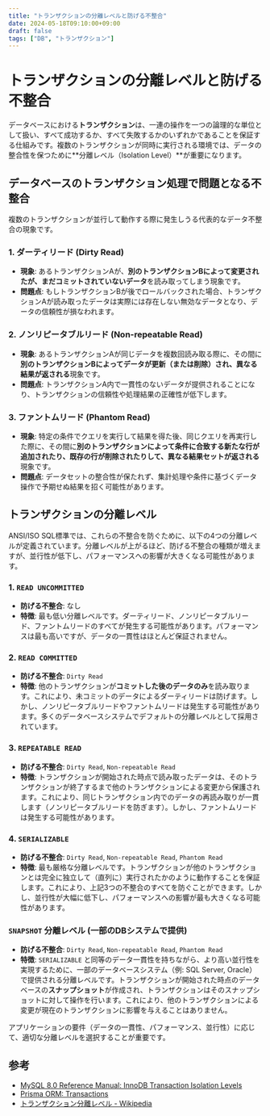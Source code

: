 ```yaml
---
title: "トランザクションの分離レベルと防げる不整合"
date: 2024-05-18T09:10:00+09:00
draft: false
tags: ["DB", "トランザクション"] 
---
```

<!--more-->
# トランザクションの分離レベルと防げる不整合

データベースにおける**トランザクション**は、一連の操作を一つの論理的な単位として扱い、すべて成功するか、すべて失敗するかのいずれかであることを保証する仕組みです。複数のトランザクションが同時に実行される環境では、データの整合性を保つために**分離レベル（Isolation Level）**が重要になります。

## データベースのトランザクション処理で問題となる不整合

複数のトランザクションが並行して動作する際に発生しうる代表的なデータ不整合の現象です。

### 1. ダーティリード (Dirty Read)

-   **現象**: あるトランザクションAが、**別のトランザクションBによって変更されたが、まだコミットされていないデータ**を読み取ってしまう現象です。
-   **問題点**: もしトランザクションBが後でロールバックされた場合、トランザクションAが読み取ったデータは実際には存在しない無効なデータとなり、データの信頼性が損なわれます。

### 2. ノンリピータブルリード (Non-repeatable Read)

-   **現象**: あるトランザクションAが同じデータを複数回読み取る際に、その間に**別のトランザクションBによってデータが更新（または削除）され、異なる結果が返される**現象です。
-   **問題点**: トランザクションA内で一貫性のないデータが提供されることになり、トランザクションの信頼性や処理結果の正確性が低下します。

### 3. ファントムリード (Phantom Read)

-   **現象**: 特定の条件でクエリを実行して結果を得た後、同じクエリを再実行した際に、その間に**別のトランザクションによって条件に合致する新たな行が追加されたり、既存の行が削除されたりして、異なる結果セットが返される**現象です。
-   **問題点**: データセットの整合性が保たれず、集計処理や条件に基づくデータ操作で予期せぬ結果を招く可能性があります。

## トランザクションの分離レベル

ANSI/ISO SQL標準では、これらの不整合を防ぐために、以下の4つの分離レベルが定義されています。分離レベルが上がるほど、防げる不整合の種類が増えますが、並行性が低下し、パフォーマンスへの影響が大きくなる可能性があります。

### 1. `READ UNCOMMITTED`

-   **防げる不整合**: なし
-   **特徴**: 最も低い分離レベルです。ダーティリード、ノンリピータブルリード、ファントムリードのすべてが発生する可能性があります。パフォーマンスは最も高いですが、データの一貫性はほとんど保証されません。

### 2. `READ COMMITTED`

-   **防げる不整合**: `Dirty Read`
-   **特徴**: 他のトランザクションが**コミットした後のデータのみ**を読み取ります。これにより、未コミットのデータによるダーティリードは防げます。しかし、ノンリピータブルリードやファントムリードは発生する可能性があります。多くのデータベースシステムでデフォルトの分離レベルとして採用されています。

### 3. `REPEATABLE READ`

-   **防げる不整合**: `Dirty Read`, `Non-repeatable Read`
-   **特徴**: トランザクションが開始された時点で読み取ったデータは、そのトランザクションが終了するまで他のトランザクションによる変更から保護されます。これにより、同じトランザクション内でのデータの再読み取りが一貫します（ノンリピータブルリードを防ぎます）。しかし、ファントムリードは発生する可能性があります。

### 4. `SERIALIZABLE`

-   **防げる不整合**: `Dirty Read`, `Non-repeatable Read`, `Phantom Read`
-   **特徴**: 最も厳格な分離レベルです。トランザクションが他のトランザクションとは完全に独立して（直列に）実行されたかのように動作することを保証します。これにより、上記3つの不整合のすべてを防ぐことができます。しかし、並行性が大幅に低下し、パフォーマンスへの影響が最も大きくなる可能性があります。

### `SNAPSHOT` 分離レベル (一部のDBシステムで提供)

-   **防げる不整合**: `Dirty Read`, `Non-repeatable Read`, `Phantom Read`
-   **特徴**: `SERIALIZABLE` と同等のデータ一貫性を持ちながら、より高い並行性を実現するために、一部のデータベースシステム（例: SQL Server, Oracle）で提供される分離レベルです。トランザクションが開始された時点のデータベースの**スナップショット**が作成され、トランザクションはそのスナップショットに対して操作を行います。これにより、他のトランザクションによる変更が現在のトランザクションに影響を与えることはありません。

アプリケーションの要件（データの一貫性、パフォーマンス、並行性）に応じて、適切な分離レベルを選択することが重要です。

## 参考
-   [MySQL 8.0 Reference Manual: InnoDB Transaction Isolation Levels](https://dev.mysql.com/doc/refman/8.0/ja/innodb-transaction-isolation-levels.html)
-   [Prisma ORM: Transactions](https://www.prisma.io/docs/orm/prisma-client/queries/transactions)
-   [トランザクション分離レベル - Wikipedia](https://ja.wikipedia.org/wiki/%E3%83%88%E3%83%A9%E3%83%B3%E3%82%B6%E3%82%AF%E3%82%B7%E3%83%A7%E3%83%B3%E5%88%86%E9%9B%A2%E3%83%AC%E3%83%99%E3%83%AB)